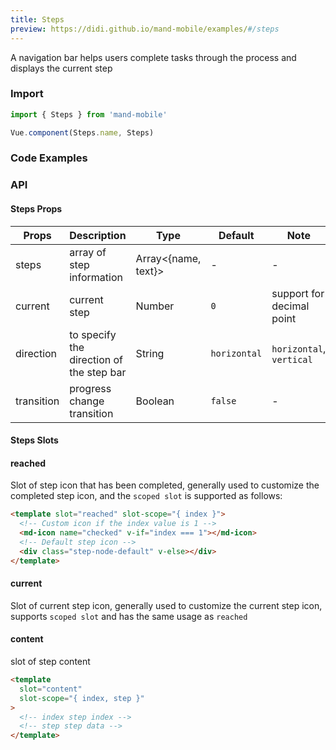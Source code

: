 ```yaml
---
title: Steps
preview: https://didi.github.io/mand-mobile/examples/#/steps
---
```


A navigation bar helps users complete tasks through the process and displays the current step

### Import

```javascript
import { Steps } from 'mand-mobile'

Vue.component(Steps.name, Steps)
```

### Code Examples
<!-- DEMO -->

### API

#### Steps Props
|Props | Description | Type | Default | Note|
|----|-----|------|------|------|
|steps | array of step information | Array<{name, text}> |-|-|
|current | current step | Number | `0` |support for decimal point|
|direction | to specify the direction of the step bar | String | `horizontal` | `horizontal`, `vertical` |
|transition | progress change transition | Boolean | `false` |-|

#### Steps Slots

#### reached

Slot of step icon that has been completed,  generally used to customize the completed step icon, and the `scoped slot` is supported as follows:

```html
<template slot="reached" slot-scope="{ index }">
  <!-- Custom icon if the index value is 1 -->
  <md-icon name="checked" v-if="index === 1"></md-icon>
  <!-- Default step icon -->
  <div class="step-node-default" v-else></div>
</template>
```

#### current

Slot of current step icon, generally used to customize the current step icon, supports `scoped slot` and has the same usage as `reached`

#### content

slot of step content

```html
<template
  slot="content"
  slot-scope="{ index, step }"
>
  <!-- index step index -->
  <!-- step step data -->
</template>
```